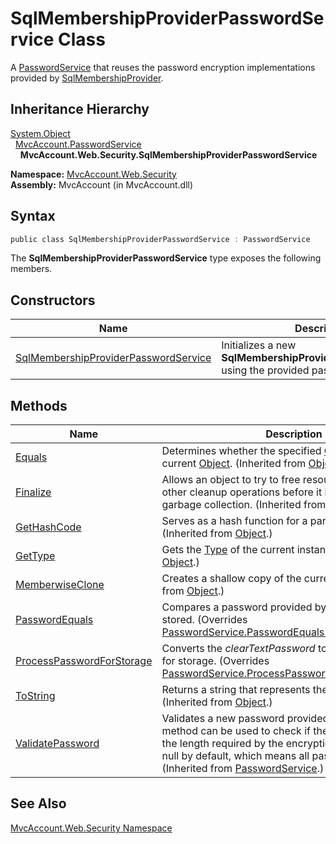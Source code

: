 SqlMembershipProviderPasswordService Class
==========================================
A [PasswordService][1] that reuses the password encryption implementations provided by [SqlMembershipProvider][2].


Inheritance Hierarchy
---------------------
[System.Object][3]  
  [MvcAccount.PasswordService][1]  
    **MvcAccount.Web.Security.SqlMembershipProviderPasswordService**  

**Namespace:** [MvcAccount.Web.Security][4]  
**Assembly:** MvcAccount (in MvcAccount.dll)

Syntax
------

```csharp
public class SqlMembershipProviderPasswordService : PasswordService
```

The **SqlMembershipProviderPasswordService** type exposes the following members.


Constructors
------------

Name                                      | Description                                                                                    
----------------------------------------- | ---------------------------------------------------------------------------------------------- 
[SqlMembershipProviderPasswordService][5] | Initializes a new **SqlMembershipProviderPasswordService** using the provided password format. 


Methods
-------

Name                            | Description                                                                                                                                                                                                                                              
------------------------------- | -------------------------------------------------------------------------------------------------------------------------------------------------------------------------------------------------------------------------------------------------------- 
[Equals][6]                     | Determines whether the specified [Object][3] is equal to the current [Object][3]. (Inherited from [Object][3].)                                                                                                                                          
[Finalize][7]                   | Allows an object to try to free resources and perform other cleanup operations before it is reclaimed by garbage collection. (Inherited from [Object][3].)                                                                                               
[GetHashCode][8]                | Serves as a hash function for a particular type. (Inherited from [Object][3].)                                                                                                                                                                           
[GetType][9]                    | Gets the [Type][10] of the current instance. (Inherited from [Object][3].)                                                                                                                                                                               
[MemberwiseClone][11]           | Creates a shallow copy of the current [Object][3]. (Inherited from [Object][3].)                                                                                                                                                                         
[PasswordEquals][12]            | Compares a password provided by a user to one that is stored. (Overrides [PasswordService.PasswordEquals(String, String)][13].)                                                                                                                          
[ProcessPasswordForStorage][14] | Converts the *clearTextPassword* to one that is suitable for storage. (Overrides [PasswordService.ProcessPasswordForStorage(String)][15].)                                                                                                               
[ToString][16]                  | Returns a string that represents the current object. (Inherited from [Object][3].)                                                                                                                                                                       
[ValidatePassword][17]          | Validates a new password provided by a user. This method can be used to check if the new password has the length required by the encryption method. Returns null by default, which means all passwords are valid. (Inherited from [PasswordService][1].) 


See Also
--------
[MvcAccount.Web.Security Namespace][4]  

[1]: ../../MvcAccount/PasswordService/README.md
[2]: http://msdn.microsoft.com/en-us/library/89hwy0w9
[3]: http://msdn.microsoft.com/en-us/library/e5kfa45b
[4]: ../README.md
[5]: _ctor.md
[6]: http://msdn.microsoft.com/en-us/library/bsc2ak47
[7]: http://msdn.microsoft.com/en-us/library/4k87zsw7
[8]: http://msdn.microsoft.com/en-us/library/zdee4b3y
[9]: http://msdn.microsoft.com/en-us/library/dfwy45w9
[10]: http://msdn.microsoft.com/en-us/library/42892f65
[11]: http://msdn.microsoft.com/en-us/library/57ctke0a
[12]: PasswordEquals.md
[13]: ../../MvcAccount/PasswordService/PasswordEquals.md
[14]: ProcessPasswordForStorage.md
[15]: ../../MvcAccount/PasswordService/ProcessPasswordForStorage.md
[16]: http://msdn.microsoft.com/en-us/library/7bxwbwt2
[17]: ../../MvcAccount/PasswordService/ValidatePassword.md